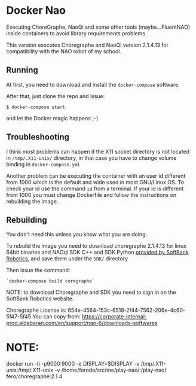 # Docker Nao

Executing ChoreGraphe, NaoQi and some other tools (maybe...FluentNAO) inside containers to avoid library requirements problems

This version executes Choregraphe and NaoQI version 2.1.4.13 for compatibility with the NAO robot of my school.

## Running

At first, you need to download and install the `docker-compose` software.

After that, just clone the repo and issue:

  `$ docker-compose start`

and let the Docker magic happens ;-)

## Troubleshooting

I think most problems can happen if the X11 socket directory is not located in `/tmp/.X11-unix/` directory,
in that case you have to change volume binding in `docker-compose.yml`

Another problem can be executing the container with an user id different from 1000 which is the default
and wide used in most GNU/Linux OS. To check your id use the command `id` from a terminal.
If your id is different from 1000 you must change Dockerfile and follow the instructions on rebuilding the image.

## Rebuilding

You don't need this unless you know what you are doing.

To rebuild the image you need to download choregraphe 2.1.4.13 for linux 64bit binaries and NAOqi SDK C++ and SDK Python
[provided by SoftBank Robotics](https://community.ald.softbankrobotics.com/en/resources/software/language/en-gb/robot/nao-2/field_soft_version%253Afield_soft_version_code_version/2%252E1%252E4),
and save them under the `SDK/` directory

Then issue the command:

    `docker-compose build coregraphe`


NOTE: to download Choregraphe and SDK you need to sign in on the SoftBank Robotics website.

Choregraphe License is: 654e-4564-153c-6518-2f44-7562-206e-4c60-5f47-5f45
You can copy from: https://corporate-internal-prod.aldebaran.com/en/support/nao-6/downloads-softwares


# NOTE:

docker run -ti -p9000:9000 -e DISPLAY=$DISPLAY -v /tmp/.X11-unix:/tmp/.X11-unix -v /home/feroda/src/me/play-nao/:/play-nao/ fero/choregraphe:2.1.4
